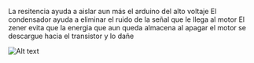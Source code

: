 La resitencia ayuda a aislar aun más el arduino del alto voltaje
El condensador ayuda a eliminar el ruido de la señal que le llega al motor
El zener evita que la energia que aun queda almacena al apagar el motor se descargue hacia el transistor y lo dañe

![Alt text](https://raw.github.com/misuher/arduino/master/_6_Motores/continua/transistor/esquema.jpg?raw=true)
